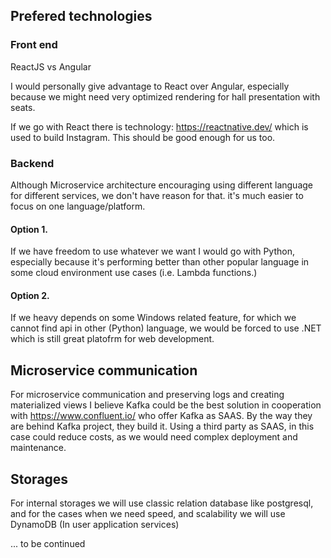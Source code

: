 ## Prefered technologies

### Front end
ReactJS vs Angular

I would personally give advantage to React over Angular, especially because we might need very optimized rendering for hall presentation with seats.

If we go with React there is technology: https://reactnative.dev/ which is used to build Instagram. This should be good enough for us too. 

### Backend
Although Microservice architecture encouraging using different language for different services, we don't have reason for that. 
it's much easier to focus on one language/platform. 

#### Option 1.
If we have freedom to use whatever we want I would go with Python, especially because it's performing better than other popular language in some cloud environment use cases (i.e. Lambda functions.)

#### Option 2.
If we heavy depends on some Windows related feature, for which we cannot find api in other (Python) language, we would be forced to use .NET which is still great platofrm for web development. 

## Microservice communication 
For microservice communication and preserving logs and creating materialized views I believe Kafka could be the best solution in cooperation with https://www.confluent.io/ who offer Kafka as SAAS. By the way they are behind Kafka project, they build it.
Using a third party as SAAS, in this case could reduce costs, as we would need complex deployment and maintenance. 

## Storages
For internal storages we will use classic relation database like postgresql, and for the cases when we need speed, and scalability we will use DynamoDB (In user application services)


... to be continued
